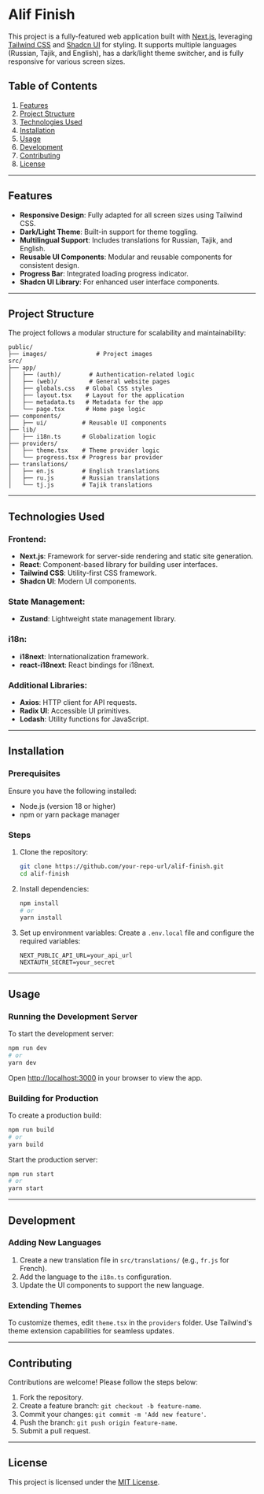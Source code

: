 # Alif Finish

This project is a fully-featured web application built with [Next.js](https://nextjs.org), leveraging [Tailwind CSS](https://tailwindcss.com) and [Shadcn UI](https://shadcn.dev) for styling. It supports multiple languages (Russian, Tajik, and English), has a dark/light theme switcher, and is fully responsive for various screen sizes.

## Table of Contents

1. [Features](#features)
2. [Project Structure](#project-structure)
3. [Technologies Used](#technologies-used)
4. [Installation](#installation)
5. [Usage](#usage)
6. [Development](#development)
7. [Contributing](#contributing)
8. [License](#license)

---

## Features

- **Responsive Design**: Fully adapted for all screen sizes using Tailwind CSS.
- **Dark/Light Theme**: Built-in support for theme toggling.
- **Multilingual Support**: Includes translations for Russian, Tajik, and English.
- **Reusable UI Components**: Modular and reusable components for consistent design.
- **Progress Bar**: Integrated loading progress indicator.
- **Shadcn UI Library**: For enhanced user interface components.

---

## Project Structure

The project follows a modular structure for scalability and maintainability:

```
public/
├── images/              # Project images
src/
├── app/
│   ├── (auth)/        # Authentication-related logic
│   ├── (web)/         # General website pages
│   ├── globals.css   # Global CSS styles
│   ├── layout.tsx    # Layout for the application
│   ├── metadata.ts   # Metadata for the app
│   └── page.tsx      # Home page logic
├── components/
│   ├── ui/          # Reusable UI components
├── lib/
│   ├── i18n.ts      # Globalization logic
├── providers/
│   ├── theme.tsx    # Theme provider logic
│   └── progress.tsx # Progress bar provider
├── translations/
│   ├── en.js        # English translations
│   ├── ru.js        # Russian translations
│   └── tj.js        # Tajik translations
```

---

## Technologies Used

### Frontend:

- **Next.js**: Framework for server-side rendering and static site generation.
- **React**: Component-based library for building user interfaces.
- **Tailwind CSS**: Utility-first CSS framework.
- **Shadcn UI**: Modern UI components.

### State Management:

- **Zustand**: Lightweight state management library.

### i18n:

- **i18next**: Internationalization framework.
- **react-i18next**: React bindings for i18next.

### Additional Libraries:

- **Axios**: HTTP client for API requests.
- **Radix UI**: Accessible UI primitives.
- **Lodash**: Utility functions for JavaScript.

---

## Installation

### Prerequisites

Ensure you have the following installed:

- Node.js (version 18 or higher)
- npm or yarn package manager

### Steps

1. Clone the repository:

   ```bash
   git clone https://github.com/your-repo-url/alif-finish.git
   cd alif-finish
   ```

2. Install dependencies:

   ```bash
   npm install
   # or
   yarn install
   ```

3. Set up environment variables:
   Create a `.env.local` file and configure the required variables:
   ```env
   NEXT_PUBLIC_API_URL=your_api_url
   NEXTAUTH_SECRET=your_secret
   ```

---

## Usage

### Running the Development Server

To start the development server:

```bash
npm run dev
# or
yarn dev
```

Open [http://localhost:3000](http://localhost:3000) in your browser to view the app.

### Building for Production

To create a production build:

```bash
npm run build
# or
yarn build
```

Start the production server:

```bash
npm run start
# or
yarn start
```

---

## Development

### Adding New Languages

1. Create a new translation file in `src/translations/` (e.g., `fr.js` for French).
2. Add the language to the `i18n.ts` configuration.
3. Update the UI components to support the new language.

### Extending Themes

To customize themes, edit `theme.tsx` in the `providers` folder. Use Tailwind's theme extension capabilities for seamless updates.

---

## Contributing

Contributions are welcome! Please follow the steps below:

1. Fork the repository.
2. Create a feature branch: `git checkout -b feature-name`.
3. Commit your changes: `git commit -m 'Add new feature'`.
4. Push the branch: `git push origin feature-name`.
5. Submit a pull request.

---

## License

This project is licensed under the [MIT License](LICENSE).
